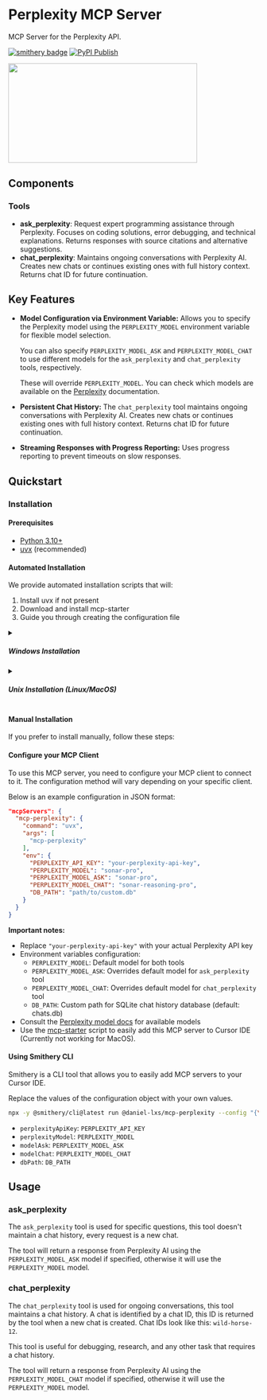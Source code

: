 # Perplexity MCP Server

MCP Server for the Perplexity API.

[![smithery badge](https://smithery.ai/badge/@daniel-lxs/mcp-perplexity)](https://smithery.ai/server/@daniel-lxs/mcp-perplexity) [![PyPI Publish](https://github.com/daniel-lxs/mcp-perplexity/actions/workflows/pypi-publish.yml/badge.svg)](https://github.com/daniel-lxs/mcp-perplexity/actions/workflows/pypi-publish.yml)



<a href="https://glama.ai/mcp/servers/0nggjl0ohi">
  <img width="380" height="200" src="https://glama.ai/mcp/servers/0nggjl0ohi/badge" />
</a>

## Components

### Tools

- **ask_perplexity**: Request expert programming assistance through Perplexity. Focuses on coding solutions, error debugging, and technical explanations. Returns responses with source citations and alternative suggestions.
- **chat_perplexity**: Maintains ongoing conversations with Perplexity AI. Creates new chats or continues existing ones with full history context. Returns chat ID for future continuation.

## Key Features

- **Model Configuration via Environment Variable:**  Allows you to specify the Perplexity model using the `PERPLEXITY_MODEL` environment variable for flexible model selection.

  You can also specify `PERPLEXITY_MODEL_ASK` and `PERPLEXITY_MODEL_CHAT` to use different models for the `ask_perplexity` and `chat_perplexity` tools, respectively.

  These will override `PERPLEXITY_MODEL`. You can check which models are available on the [Perplexity](https://docs.perplexity.ai/guides/model-cards) documentation.
- **Persistent Chat History:** The `chat_perplexity` tool maintains ongoing conversations with Perplexity AI. Creates new chats or continues existing ones with full history context. Returns chat ID for future continuation.
- **Streaming Responses with Progress Reporting:** Uses progress reporting to prevent timeouts on slow responses.

## Quickstart

### Installation

#### Prerequisites

- [Python 3.10+](https://www.python.org/downloads/)
- [uvx](https://docs.astral.sh/uv/getting-started/installation/) (recommended)

#### Automated Installation

We provide automated installation scripts that will:
1. Install uvx if not present
2. Download and install mcp-starter
3. Guide you through creating the configuration file

<details>
<summary><h5>Windows Installation</h5></summary>

1. Download the `install.bat` script
2. Open Command Prompt or PowerShell
3. Navigate to the directory containing the script
4. Run:
```batch
install.bat
```

The script will:
- Check for required dependencies (curl, PowerShell)
- Install uvx if not present
- Install mcp-starter to `%USERPROFILE%\.local\bin`
- Create a configuration file at `%USERPROFILE%\.config\mcp-starter\config.json`
- Prompt for your Perplexity API key and model preferences
</details>

<details>
<summary><h5>Unix Installation (Linux/MacOS)</h5></summary>

1. Download the `install.sh` script
2. Open Terminal
3. Navigate to the directory containing the script
4. Make the script executable and run it:
```bash
chmod +x install.sh
./install.sh
```

The script will:
- Check for required dependencies (curl)
- Install uvx if not present
- Install mcp-starter to `$HOME/.local/bin`
- Create a configuration file at `$HOME/.config/mcp-starter/config.json`
- Prompt for your Perplexity API key and model preferences
</details>

#### Manual Installation

If you prefer to install manually, follow these steps:

#### Configure your MCP Client

To use this MCP server, you need to configure your MCP client to connect to it. The configuration method will vary depending on your specific client.

Below is an example configuration in JSON format:

```json
"mcpServers": {
  "mcp-perplexity": {
    "command": "uvx",
    "args": [
      "mcp-perplexity"
    ],
    "env": {
      "PERPLEXITY_API_KEY": "your-perplexity-api-key",
      "PERPLEXITY_MODEL": "sonar-pro",
      "PERPLEXITY_MODEL_ASK": "sonar-pro",
      "PERPLEXITY_MODEL_CHAT": "sonar-reasoning-pro",
      "DB_PATH": "path/to/custom.db"
    }
  }
}
```
**Important notes:**
- Replace `"your-perplexity-api-key"` with your actual Perplexity API key
- Environment variables configuration:
  - `PERPLEXITY_MODEL`: Default model for both tools
  - `PERPLEXITY_MODEL_ASK`: Overrides default model for `ask_perplexity` tool
  - `PERPLEXITY_MODEL_CHAT`: Overrides default model for `chat_perplexity` tool
  - `DB_PATH`: Custom path for SQLite chat history database (default: chats.db)
- Consult the [Perplexity model docs](https://docs.perplexity.ai/guides/model-cards) for available models
- Use the [mcp-starter](https://github.com/daniel-lxs/mcp-starter) script to easily add this MCP server to Cursor IDE (Currently not working for MacOS).

#### Using Smithery CLI

Smithery is a CLI tool that allows you to easily add MCP servers to your Cursor IDE.

Replace the values of the configuration object with your own values.

```bash
npx -y @smithery/cli@latest run @daniel-lxs/mcp-perplexity --config "{\"perplexityApiKey\":\"abc\",\"perplexityModel\":\"sonar-pro\", \"modelAsk\":\"sonar-pro\", \"modelChat\":\"sonar-reasoning-pro\", \"dbPath\":\"path/to/custom.db\"}"
```

- `perplexityApiKey`: `PERPLEXITY_API_KEY`
- `perplexityModel`: `PERPLEXITY_MODEL`
- `modelAsk`: `PERPLEXITY_MODEL_ASK`
- `modelChat`: `PERPLEXITY_MODEL_CHAT`
- `dbPath`: `DB_PATH`


## Usage

### ask_perplexity

The `ask_perplexity` tool is used for specific questions, this tool doesn't maintain a chat history, every request is a new chat.

The tool will return a response from Perplexity AI using the `PERPLEXITY_MODEL_ASK` model if specified, otherwise it will use the `PERPLEXITY_MODEL` model.

### chat_perplexity

The `chat_perplexity` tool is used for ongoing conversations, this tool maintains a chat history.
A chat is identified by a chat ID, this ID is returned by the tool when a new chat is created. Chat IDs look like this: `wild-horse-12`.

This tool is useful for debugging, research, and any other task that requires a chat history.

The tool will return a response from Perplexity AI using the `PERPLEXITY_MODEL_CHAT` model if specified, otherwise it will use the `PERPLEXITY_MODEL` model.







